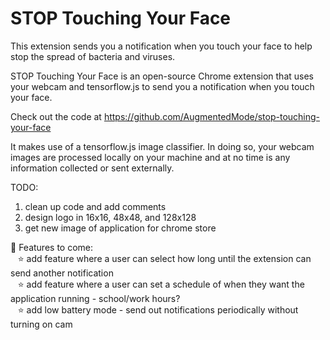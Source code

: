 # STOP Touching Your Face

This extension sends you a notification when you touch your face to help stop the spread of bacteria and viruses. 

STOP Touching Your Face is an open-source Chrome extension that uses your webcam and tensorflow.js to send you a notification when you touch your face.

Check out the code at https://github.com/AugmentedMode/stop-touching-your-face

It makes use of a tensorflow.js image classifier. In doing so, your webcam images are processed locally on your machine and at no time is any information collected or sent externally.


TODO:

1) clean up code and add comments
2) design logo in 16x16, 48x48, and 128x128
3) get new image of application for chrome store

🚀 Features to come: <br>
  &nbsp;&nbsp;&nbsp;⭐️ add feature where a user can select how long until the extension can send another notification <br>
  &nbsp;&nbsp;&nbsp;⭐️ add feature where a user can set a schedule of when they want the application running - school/work hours? <br> 
  &nbsp;&nbsp;&nbsp;⭐️ add low battery mode - send out notifications periodically without turning on cam
